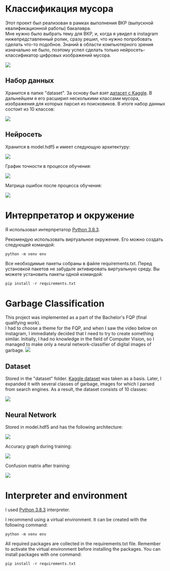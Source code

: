 # Классификация мусора
Этот проект был реализован в рамках выполнения ВКР (выпускной квалификационной работы) бакалавра.  
Мне нужно было выбрать тему для ВКР, и, когда я увидел в instagram нижепредставленный ролик, сразу решил, что нужно попробовать сделать что-то подобное.
Знаний в области компьютерного зрения изначально не было, поэтому успел сделать только нейросеть-классификатор цифровых изображений мусора.

![](https://github.com/bringmetohappiness/Garbage-Classification/blob/master/visualization/motivation.gif)

## Набор данных
Хранится в папке "dataset". За основу был взят [датасет с Kaggle](https://www.kaggle.com/asdasdasasdas/garbage-classification).
В дальнейшем я его расширил несколькими классами мусора, изображения для которых парсил из поисковиков.
В итоге набор данных состоит из 10 классов:

![](https://github.com/bringmetohappiness/Garbage-Classification/blob/master/visualization/histogramm.png)

## Нейросеть
Хранится в model.hdf5 и имеет следующую архитектуру:

![](https://github.com/bringmetohappiness/Garbage-Classification/blob/master/visualization/nn.png)

График точности в процессе обучения:

![](https://github.com/bringmetohappiness/Garbage-Classification/blob/master/visualization/accuracy_history.png)

Матрица ошибок после процесса обучения:

![](https://github.com/bringmetohappiness/Garbage-Classification/blob/master/visualization/confusion_matrix.png)

# Интерпретатор и окружение
Я использовал интерпретатор [Python 3.8.3](https://www.python.org/downloads/release/python-383/).

Рекомендую использовать виртуальное окружение. Его можно создать следующей командой:
```
python -m venv env
```
Все необходимые пакеты собраны в файле requirements.txt.
Перед установкой пакетов не забудьте активировать виртуальную среду.
Вы можете установить пакеты одной командой:
```
pip install -r requirements.txt
```

# Garbage Classification
This project was implemented as a part of the Bachelor's FQP (final qualifying work).  
I had to choose a theme for the FQP, and when I saw the video below on instagram, I immediately decided that I need to try to create something similar.
Initially, I had no knowledge in the field of Computer Vision, so I managed to make only a neural network-classifier of digital images of garbage.
![](https://github.com/bringmetohappiness/Garbage-Classification/blob/master/visualization/motivation.gif)
## Dataset
Stored in the "dataset" folder. [Kaggle dataset](https://www.kaggle.com/asdasdasasdas/garbage-classification) was taken as a basis.
Later, I expanded it with several classes of garbage, images for which I parsed from search engines. As a result, the dataset consists of 10 classes:

![](https://github.com/bringmetohappiness/Garbage-Classification/blob/master/visualization/histogramm.png)
## Neural Network
Stored in model.hdf5 and has the following architecture:

![](https://github.com/bringmetohappiness/Garbage-Classification/blob/master/visualization/nn.png)

Accuracy graph during training:

![](https://github.com/bringmetohappiness/Garbage-Classification/blob/master/visualization/accuracy_history.png)

Confusion matrix after training:

![](https://github.com/bringmetohappiness/Garbage-Classification/blob/master/visualization/confusion_matrix.png)

# Interpreter and environment
I used [Python 3.8.3](https://www.python.org/downloads/release/python-383/) interpreter.

I recommend using a virtual environment. It can be created with the following command:
```
python -m venv env
```
All required packages are collected in the requirements.txt file.
Remember to activate the virtual environment before installing the packages.
You can install packages with one command:
```
pip install -r requirements.txt
```
